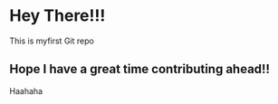 # Hey There!!!

This is myfirst Git repo

## Hope I have a great time contributing ahead!!

Haahaha
